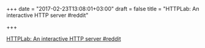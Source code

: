 +++
date = "2017-02-23T13:08:01+03:00"
draft = false
title = "HTTPLab: An interactive HTTP server  #reddit"

+++

<p><a href="https://t.co/ir3nq7j1x2">HTTPLab: An interactive HTTP server  #reddit</a></p>
